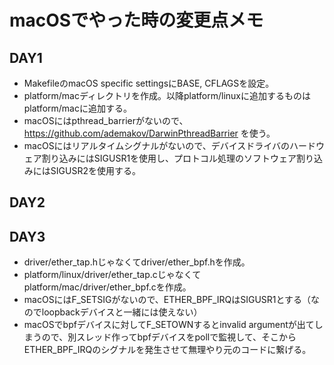 # macOSでやった時の変更点メモ
## DAY1
- MakefileのmacOS specific settingsにBASE, CFLAGSを設定。
- platform/macディレクトリを作成。以降platform/linuxに追加するものはplatform/macに追加する。
- macOSにはpthread_barrierがないので、https://github.com/ademakov/DarwinPthreadBarrier を使う。
- macOSにはリアルタイムシグナルがないので、デバイスドライバのハードウェア割り込みにはSIGUSR1を使用し、プロトコル処理のソフトウェア割り込みにはSIGUSR2を使用する。

## DAY2

## DAY3
- driver/ether_tap.hじゃなくてdriver/ether_bpf.hを作成。
- platform/linux/driver/ether_tap.cじゃなくてplatform/mac/driver/ether_bpf.cを作成。
- macOSにはF_SETSIGがないので、ETHER_BPF_IRQはSIGUSR1とする（なのでloopbackデバイスと一緒には使えない）
- macOSでbpfデバイスに対してF_SETOWNするとinvalid argumentが出てしまうので、別スレッド作ってbpfデバイスをpollで監視して、そこからETHER_BPF_IRQのシグナルを発生させて無理やり元のコードに繋げる。